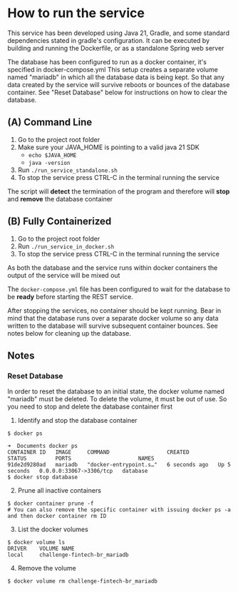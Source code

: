 # How to run the service

This service has been developed using Java 21, Gradle, and some standard dependencies stated in gradle's configuration.
It can be executed by building and running the Dockerfile, or as a standalone Spring web server

The database has been configured to run as a docker container, it's specified in docker-compose.yml
This setup creates a separate volume named "mariadb" in which all the database data is being kept. 
So that any data created by the service will survive reboots or bounces of the database container. See "Reset Database" 
below for instructions on how to clear the database.

## (A) Command Line

1. Go to the project root folder
2. Make sure your JAVA_HOME is pointing to a valid java 21 SDK 
   * `echo $JAVA_HOME`
   * `java -version`
3. Run `./run_service_standalone.sh`
4. To stop the service press CTRL-C in the terminal running the service

The script will **detect** the termination of the program and therefore will **stop** and **remove** the database container

## (B) Fully Containerized

1. Go to the project root folder
2. Run `./run_service_in_docker.sh`
3. To stop the service press CTRL-C in the terminal running the service

As both the database and the service runs within docker containers the output of the service will be mixed out

The `docker-compose.yml` file has been configured to wait for the database to be **ready** before starting the REST service.

After stopping the services, no container should be kept running. 
Bear in mind that the database runs over a separate docker volume so any data written to the database will survive subsequent container bounces.
See notes below for cleaning up the database.


## Notes

### Reset Database

In order to reset the database to an initial state, the docker volume named "mariadb" must be deleted. 
To delete the volume, it must be out of use. So you need to stop and delete the database container first

1. Identify and stop the database container
```
$ docker ps

➜  Documents docker ps
CONTAINER ID   IMAGE     COMMAND                  CREATED         STATUS         PORTS                     NAMES
91de2d9280ad   mariadb   "docker-entrypoint.s…"   6 seconds ago   Up 5 seconds   0.0.0.0:33067->3306/tcp   database
$ docker stop database
```

2. Prune all inactive containers
```
$ docker container prune -f
# You can also remove the specific container with issuing docker ps -a and then docker container rm ID  
```

3. List the docker volumes
```
$ docker volume ls
DRIVER    VOLUME NAME
local     challenge-fintech-br_mariadb
```

4. Remove the volume
```
$ docker volume rm challenge-fintech-br_mariadb
```


